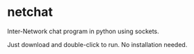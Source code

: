 # netchat
Inter-Network chat program in python using sockets.

Just download and double-click to run. No installation needed.
